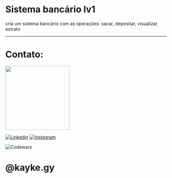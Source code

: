 # Sistema bancário lv1

cria um sistema bancário com as operações: sacar, depositar, visualizar extrato


<hr>
<h1>Contato: </h1>
<img src="https://i.imgur.com/VT82dc3.png" style="width: 200px;">

[![Linkedin](https://img.shields.io/badge/LinkedIn-0077B5?style=for-the-badge&logo=linkedin&logoColor=white)](https://www.linkedin.com/in/kayke-sandes-1ab42527a/)
[![Instagram](https://img.shields.io/badge/Instagram-E4405F?style=for-the-badge&logo=instagram&logoColor=white)](https://www.instagram.com/kayke.gy/)


![Codewars](https://www.codewars.com/users/kaykesandes/badges/large)
# __@kayke.gy__